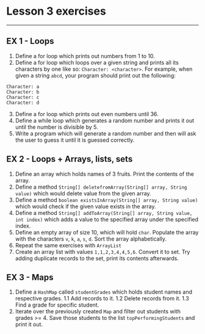 # Lesson 3 exercises

---


## EX 1 - Loops
1. Define a for loop which prints out numbers from 1 to 10.
2. Define a for loop which loops over a given string and prints all its characters by one like so: `Character: <character>`.
For example, when given a string `abcd`, your program should print out the following:
```
Character: a
Character: b
Character: c
Character: d
```
3. Define a for loop which prints out even numbers until 36.
4. Define a while loop which generates a random number and prints it out until the number is divisible by 5.
5. Write a program which will generate a random number and then will ask the user to guess it until it is guessed correctly.

## EX 2 - Loops + Arrays, lists, sets

1. Define an array which holds names of 3 fruits. Print the contents of the array.
2. Define a method `String[] deletefromArray(String[] array, String value)` which would delete value from the given array.
3. Define a method `boolean existsInArray(String[] array, String value)` which would check if the given value exists in the array.
4. Define a method `String[] addToArray(String[] array, String value, int index)` which adds a value to the specified array under the specified index.
5. Define an empty array of size 10, which will hold `char`. Populate the array with the characters `v`, `k`, `a`, `s`, `d`. Sort the array alphabetically.
6. Repeat the same exercises with `ArrayList`
7. Create an array list with values `1,1,2,3,4,4,5,6`. Convert it to set. Try adding duplicate records to the set, print its contents afterwards.

## EX 3 - Maps

1. Define a `HashMap` called `studentGrades` which holds student names and respective grades.
1.1 Add records to it.
1.2 Delete records from it.
1.3 Find a grade for specific student.
2. Iterate over the previously created `Map` and filter out students with grades >= 4. 
Save those students to the list `topPerformingStudents` and print it out.
